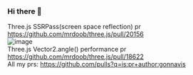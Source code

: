 ### Hi there 👋

<!--
**gonnavis/gonnavis** is a ✨ _special_ ✨ repository because its `README.md` (this file) appears on your GitHub profile.

Here are some ideas to get you started:

- 🔭 I’m currently working on ...
- 🌱 I’m currently learning ...
- 👯 I’m looking to collaborate on ...
- 🤔 I’m looking for help with ...
- 💬 Ask me about ...
- 📫 How to reach me: ...
- 😄 Pronouns: ...
- ⚡ Fun fact: ...
-->

Three.js SSRPass(screen space reflection) pr https://github.com/mrdoob/three.js/pull/20156
<br/>
![image](https://user-images.githubusercontent.com/10785634/103439584-1f035d00-4c79-11eb-8a37-0214b66978f2.png)
<br/>
Three.js Vector2.angle() performance pr https://github.com/mrdoob/three.js/pull/18622
<br/>
All my prs: https://github.com/pulls?q=is:pr+author:gonnavis

